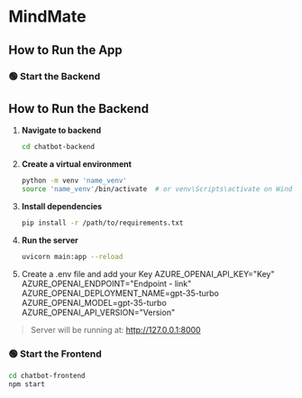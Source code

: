 # MindMate


## How to Run the App

### 🟢 Start the Backend

## How to Run the Backend

1. **Navigate to backend**
    
    ```bash
    cd chatbot-backend
    ```
    
2. **Create a virtual environment**
    
    ```bash
    python -m venv 'name_venv'
    source 'name_venv'/bin/activate  # or venv\Scripts\activate on Windows
    ```
    
3. **Install dependencies**
    
    ```bash
    pip install -r /path/to/requirements.txt
    ```
    
4. **Run the server**
    
    ```bash
    uvicorn main:app --reload
    ```
5. Create a .env file and add your Key
  AZURE_OPENAI_API_KEY="Key"
  AZURE_OPENAI_ENDPOINT="Endpoint - link"
  AZURE_OPENAI_DEPLOYMENT_NAME=gpt-35-turbo
  AZURE_OPENAI_MODEL=gpt-35-turbo
  AZURE_OPENAI_API_VERSION="Version"

> Server will be running at: http://127.0.0.1:8000
>
### 🟢 Start the Frontend

```bash
cd chatbot-frontend
npm start
```

